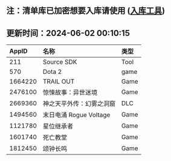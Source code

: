 ## 注：清单库已加密想要入库请使用 ([入库工具](https://github.com/BlankTMing/ManifestAutoUpdate/releases))

## 更新时间：2024-06-02 00:10:15
| AppID | 名称 | 类型  |
| :-------------------- | :----------------------------- | :----------- |
| 211 | Source SDK| Tool |
| 570 | Dota 2| game |
| 1664220 | TRAIL OUT| Game |
| 2476100 | 惊悚故事：异世迷境| Game |
| 2669360 | 神之天平外传：幻雾之洞窟| DLC |
| 1494560 | 末日电涌 Rogue Voltage| Game |
| 1121780 | 星位继承者| Game |
| 1601740 | 死亡教堂| Game |
| 1812450 | 颂钟长鸣| Game |
